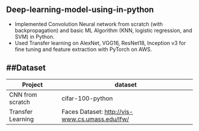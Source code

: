 Deep-learning-model-using-in-python
-------------------------------------

* Implemented Convolution Neural network from scratch (with backpropagation) and basic ML Algorithm 
(KNN, logistic regression, and SVM) in Python.
* Used Transfer learning on AlexNet, VGG16, ResNet18, Inception v3 for fine tuning and feature extraction with 
PyTorch on AWS.


##Dataset 
----------
|Project|dataset| 
|----------------|-----------------|
|CNN from scratch| cifar-100-python|
|Transfer Learning| Faces Dataset: http://vis-www.cs.umass.edu/lfw/|

